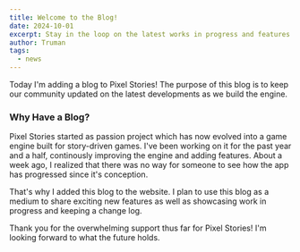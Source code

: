 ```yaml
---
title: Welcome to the Blog!
date: 2024-10-01
excerpt: Stay in the loop on the latest works in progress and features updates.
author: Truman
tags:
  - news
---
```


Today I'm adding a blog to Pixel Stories! The purpose of this blog is to keep our community updated on the latest developments as we build the engine.

### Why Have a Blog?

Pixel Stories started as passion project which has now evolved into a game engine built for story-driven games. I've been working on it for the past year and a half, continously improving the engine and adding features. About a week ago, I realized that there was no way for someone to see how the app has progressed since it's conception.

That's why I added this blog to the website. I plan to use this blog as a medium to share exciting new
features as well as showcasing work in progress and keeping a change log.

Thank you for the overwhelming support thus far for Pixel Stories! I'm looking forward to what the future holds.

